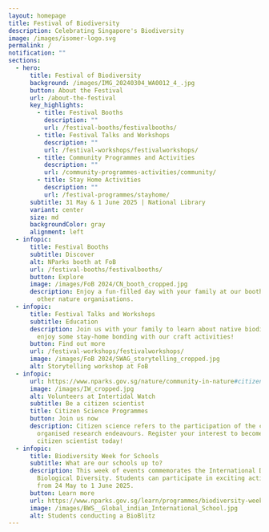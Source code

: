 ```yaml
---
layout: homepage
title: Festival of Biodiversity
description: Celebrating Singapore's Biodiversity
image: /images/isomer-logo.svg
permalink: /
notification: ""
sections:
  - hero:
      title: Festival of Biodiversity
      background: /images/IMG_20240304_WA0012_4_.jpg
      button: About the Festival
      url: /about-the-festival
      key_highlights:
        - title: Festival Booths
          description: ""
          url: /festival-booths/festivalbooths/
        - title: Festival Talks and Workshops
          description: ""
          url: /festival-workshops/festivalworkshops/
        - title: Community Programmes and Activities
          description: ""
          url: /community-programmes-activities/community/
        - title: Stay Home Activities
          description: ""
          url: /festival-programmes/stayhome/
      subtitle: 31 May & 1 June 2025 | National Library
      variant: center
      size: md
      backgroundColor: gray
      alignment: left
  - infopic:
      title: Festival Booths
      subtitle: Discover
      alt: NParks booth at FoB
      url: /festival-booths/festivalbooths/
      button: Explore
      image: /images/FoB 2024/CN_booth_cropped.jpg
      description: Enjoy a fun-filled day with your family at our booths by NParks and
        other nature organisations.
  - infopic:
      title: Festival Talks and Workshops
      subtitle: Education
      description: Join us with your family to learn about native biodiversity, or
        enjoy some stay-home bonding with our craft activities!
      button: Find out more
      url: /festival-workshops/festivalworkshops/
      image: /images/FoB 2024/SWAG_storytelling_cropped.jpg
      alt: Storytelling workshop at FoB
  - infopic:
      url: https://www.nparks.gov.sg/nature/community-in-nature#citizen-science
      image: /images/IW_cropped.jpg
      alt: Volunteers at Intertidal Watch
      subtitle: Be a citizen scientist
      title: Citizen Science Programmes
      button: Join us now
      description: Citizen science refers to the participation of the community in
        organised research endeavours. Register your interest to become a
        citizen scientist today!
  - infopic:
      title: Biodiversity Week for Schools
      subtitle: What are our schools up to?
      description: This week of events commemorates the International Day for
        Biological Diversity. Students can participate in exciting activities
        from 24 May to 1 June 2025.
      button: Learn more
      url: https://www.nparks.gov.sg/learn/programmes/biodiversity-week-schools
      image: /images/BWS__Global_indian_International_School.jpg
      alt: Students conducting a BioBlitz
---
```

